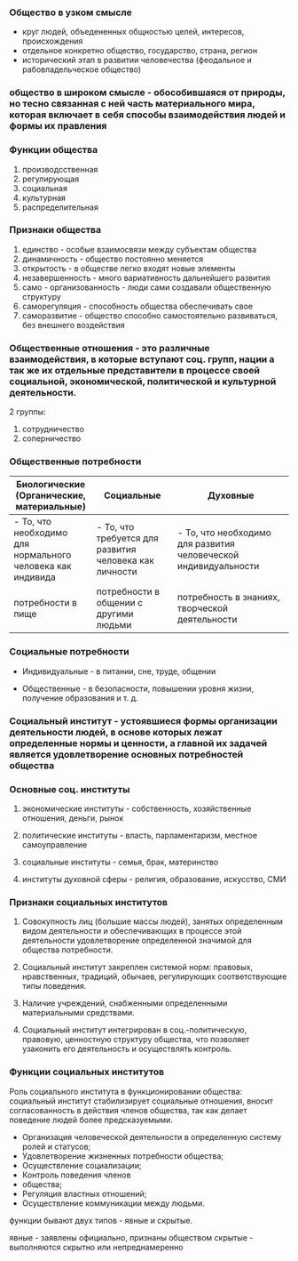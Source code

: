 
### Общество в узком смысле 
* круг людей, объедененных общностью целей, интересов, происхождения
* отдельное конкретно общество, государство, страна, регион
* исторический этап в развитии человечества (феодальное и рабовладельческое общество)

### общество в широком смысле - обособившаяся от природы, но тесно связанная с ней часть материального мира, которая включает в себя способы взаимодействия людей и формы их правления


### Функции общества
1. производсственная
2. регулирующая
3. социальная
4. культурная
5. распределительная
### Признаки общества
1. единство - особые взаимосвязи между субъектам общества
2. динамичность - общество постоянно меняется
3. открытость - в обществе легко входят новые элементы
4. незавершенность - много вариативность дальнейшего развития
5. само - организованность - люди сами создавали общественную структуру
6. саморегуляция - способность общества обеспечивать свое
7. саморазвитие - общество способно самостоятельно развиваться, без внешнего воздействия


### Общественные отношения - это различные взаимодействия, в которые вступают соц. групп, нации а так же их отдельные представители в процессе своей социальной, экономической, политической и культурной деятельности.

2 группы:
1. сотрудничество
2. соперничество



### Общественные потребности 


| Биологические<br>(Органические, <br>материальные)                 | Социальные                                                | Духовные                                                        |
| ----------------------------------------------------------------- | --------------------------------------------------------- | --------------------------------------------------------------- |
| - То, что необходимо<br>для нормального <br>человека как индивида | - То, что требуется для развития<br>человека как личности | - То, что необходимо для развития человеческой индивидуальности |
| потребности в пище                                                | потребности в общении с другими людьми                    | потребность в знаниях, творческой деятельности                  |



### Социальные потребности 

* Индивидуальные - в питании, сне, труде, общении

* Общественные - в безопасности, повышении уровня жизни, получение образования и т. д.


### Социальный институт - устоявшиеся формы организации деятельности людей, в основе которых лежат определенные нормы и ценности, а главной их задачей является удовлетворение основных потребностей общества

### Основные соц. институты

1) экономические институты - собственность, хозяйственные отношения, деньги, рынок

2) политические институты - власть, парламентаризм, местное самоуправление

3) социальные институты - семья, брак, материнство

4) институты духовной сферы - религия, образование, искусство, СМИ


### Признаки социальных институтов 

1. Совокупность лиц (большие массы людей), занятых определенным видом деятельности и обеспечивающих в процессе этой деятельности удовлетворение определенной значимой для общества потребности.

2. Социальный институт закреплен системой норм: правовых, нравственных, традиций, обычаев, регулирующих соответствующие типы поведения.

3. Наличие учреждений, снабженными определенными материальными средствами.

4. Социальный институт интегрирован в соц.-политическую, правовую, ценностную структуру общества, что позволяет узаконить его деятельность и осуществлять контроль.

### Функции социальных институтов

Роль социального института в функционировании общества: социальный институт стабилизирует социальные отношения, вносит согласованность в действия членов общества, так как делает поведение людей более предсказуемыми.
* Организация человеческой деятельности в определенную систему ролей и статусов;
* Удовлетворение жизненных потребности общества;
* Осуществление социализации;
* Контроль поведения членов 
* общества;
* Регуляция властных отношений;
* Осуществление коммуникации 
между людьми.

функции бывают двух типов - явные и скрытые.

явные - заявлены официально, признаны обществом
скрытые - выполняются скрытно или непреднамеренно

